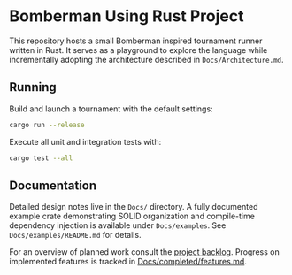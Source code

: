 # Bomberman Using Rust Project

This repository hosts a small Bomberman inspired tournament runner written in Rust.
It serves as a playground to explore the language while incrementally adopting
the architecture described in `Docs/Architecture.md`.

## Running

Build and launch a tournament with the default settings:

```bash
cargo run --release
```

Execute all unit and integration tests with:

```bash
cargo test --all
```

## Documentation

Detailed design notes live in the `Docs/` directory. A fully documented example
crate demonstrating SOLID organization and compile-time dependency injection is
available under `Docs/examples`. See `Docs/examples/README.md` for details.

For an overview of planned work consult the [project backlog](Docs/backlog/backlog.md).
Progress on implemented features is tracked in [Docs/completed/features.md](Docs/completed/features.md).
